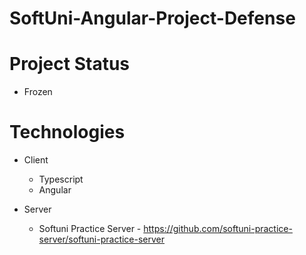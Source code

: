 # SoftUni-Angular-Project-Defense

# Project Status

* Frozen

# Technologies

* Client 
    * Typescript
    * Angular

* Server
    * Softuni Practice Server - https://github.com/softuni-practice-server/softuni-practice-server


